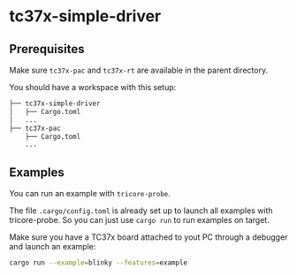 # tc37x-simple-driver

## Prerequisites

Make sure `tc37x-pac` and `tc37x-rt` are available in the parent directory.

You should have a workspace with this setup:

```txt
├── tc37x-simple-driver
│   ├── Cargo.toml
│   ...
├── tc37x-pac
    ├── Cargo.toml
    ...
```

## Examples

You can run an example with `tricore-probe`.

The file `.cargo/config.toml` is already set up to launch all examples with
tricore-probe. So you can just use `cargo run` to run examples on target.

Make sure you have a TC37x board attached to yout PC through a debugger  and
launch an example:

```sh
cargo run --example=blinky --features=example
```
